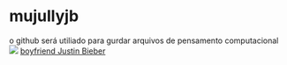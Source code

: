 # mujullyjb
o github será utiliado para gurdar arquivos de pensamento computacional 
![](https://media1.tenor.com/m/MLV7NcmSgKkAAAAC/selfie-justin-bieber.gif)
[boyfriend Justin Bieber](https://youtu.be/4GuqB1BQVr4?si=GUOzkMUsxpgSOblb)
